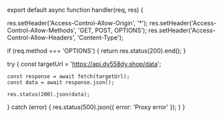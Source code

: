 export default async function handler(req, res) {

  res.setHeader('Access-Control-Allow-Origin', '*');
  res.setHeader('Access-Control-Allow-Methods', 'GET, POST, OPTIONS');
  res.setHeader('Access-Control-Allow-Headers', 'Content-Type');
  
  if (req.method === 'OPTIONS') {
    return res.status(200).end();
  }
  
  try {
    const targetUrl = 'https://api.dy558dy.shop/data';
    
    const response = await fetch(targetUrl);
    const data = await response.json();
    
    res.status(200).json(data);
    
  } catch (error) {
    res.status(500).json({ error: 'Proxy error' });
  }
}
